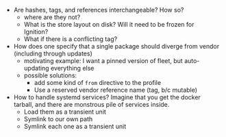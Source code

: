 * Are hashes, tags, and references interchangeable? How so?
	* where are they not?
	* What is the store layout on disk? Will it need to be frozen for Ignition?
	* What if there is a conflicting tag?
* How does one specify that a single package should diverge from vendor (including through updates)
	* motivating example: I want a pinned version of fleet, but auto-updating everything else
	* possible solutions:
		* add some kind of `from` directive to the profile
		* Use a reserved vendor reference name (tag, b/c mutable)
* How to handle systemd services?
	Imagine that you get the docker tarball, and there are monstrous pile of services inside.
	* Load them as a transient unit
	* Symlink to our own path
	* Symlink each one as a transient unit
